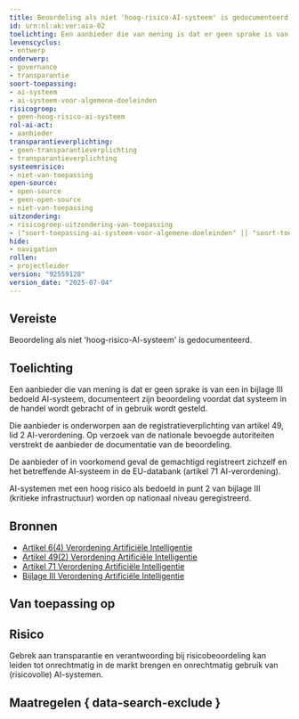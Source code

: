 ```yaml
---
title: Beoordeling als niet 'hoog-risico-AI-systeem' is gedocumenteerd
id: urn:nl:ak:ver:aia-02
toelichting: Een aanbieder die van mening is dat er geen sprake is van een in bijlage III bedoeld AI-systeem, documenteert zijn beoordeling voordat dat systeem in de handel wordt gebracht of in gebruik wordt gesteld. Die aanbieder is onderworpen aan de registratieverplichting van artikel 49, lid 2 AI-verordening. Op verzoek van de nationale bevoegde autoriteiten verstrekt de aanbieder de documentatie van de beoordeling.
levenscyclus:
- ontwerp
onderwerp:
- governance
- transparantie
soort-toepassing:
- ai-systeem
- ai-systeem-voor-algemene-doeleinden
risicogroep:
- geen-hoog-risico-ai-systeem
rol-ai-act:
- aanbieder
transparantieverplichting:
- geen-transparantieverplichting
- transparantieverplichting
systeemrisico:
- niet-van-toepassing
open-source:
- open-source
- geen-open-source
- niet-van-toepassing
uitzondering:
- risicogroep-uitzondering-van-toepassing
- ("soort-toepassing-ai-systeem-voor-algemene-doeleinden" || "soort-toepassing-ai-systeem") && "open-source-open-source" && "transparantieverplichting-geen-transparantieverplichting" && "risicogroep-geen-hoog-risico-ai-systeem"
hide:
- navigation
rollen:
- projectleider
version: "92559128"
version_date: "2025-07-04"
---
```


<!-- tags -->
## Vereiste
Beoordeling als niet 'hoog-risico-AI-systeem' is gedocumenteerd.

## Toelichting
Een aanbieder die van mening is dat er geen sprake is van een in bijlage III bedoeld AI-systeem, documenteert zijn beoordeling voordat dat systeem in de handel wordt gebracht of in gebruik wordt gesteld.

Die aanbieder is onderworpen aan de registratieverplichting van artikel 49, lid 2 AI-verordening. Op verzoek van de nationale bevoegde autoriteiten verstrekt de aanbieder de documentatie van de beoordeling.

De aanbieder of in voorkomend geval de gemachtigd registreert zichzelf en het betreffende AI-systeem in de EU-databank (artikel 71 AI-verordening).

AI-systemen met een hoog risico als bedoeld in punt 2 van bijlage III (kritieke infrastructuur) worden op nationaal niveau geregistreerd.

## Bronnen

- [Artikel 6(4) Verordening Artificiële Intelligentie](https://eur-lex.europa.eu/legal-content/NL/TXT/HTML/?uri=OJ:L_202401689#d1e2986-1-1)
- [Artikel 49(2) Verordening Artificiële Intelligentie](https://eur-lex.europa.eu/legal-content/NL/TXT/HTML/?uri=OJ:L_202401689#d1e5358-1-1)
- [Artikel 71 Verordening Artificiële Intelligentie](https://eur-lex.europa.eu/legal-content/NL/TXT/HTML/?uri=OJ:L_202401689#d1e7019-1-1)
- [Bijlage III Verordening Artificiële Intelligentie](https://eur-lex.europa.eu/legal-content/NL/TXT/HTML/?uri=OJ:L_202401689#d1e38-127-1)

## Van toepassing op
<!-- tags-ai-act -->

## Risico

Gebrek aan transparantie en verantwoording bij risicobeoordeling kan leiden tot onrechtmatig in de markt brengen en onrechtmatig gebruik van (risicovolle) AI-systemen.


## Maatregelen { data-search-exclude }

 <!-- list_maatregelen vereiste/aia-02-documentatie-beoordeling-niet-hoog-risico-ai no-search no-onderwerp no-rol no-levenscyclus -->
